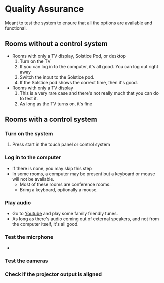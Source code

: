# Quality Assurance

Meant to test the system to ensure that all the options are available and functional.

## Rooms without a control system

- Rooms with only a TV display, Solstice Pod, or desktop
  1. Turn on the TV
  2. If you can log in to the computer, it's all good. You can log out right away
  3. Switch the input to the Solstice pod.
  4. If the Solstice pod shows the correct time, then it's good.
- Rooms with only a TV display
  1. This is a very rare case and there's not really much that you can do to test it.
  2. As long as the TV turns on, it's fine

## Rooms with a control system

### Turn on the system

1. Press start in the touch panel or control system

### Log in to the computer

- If there is none, you may skip this step
- In some rooms, a computer may be present but a keyboard or mouse will not be available.
  - Most of these rooms are conference rooms.
  - Bring a keyboard, optionally a mouse.

### Play audio

- Go to [Youtube](https://www.youtube.com/) and play some family friendly tunes.
- As long as there's audio coming out of external speakers, and not from the computer itself, it's all good.

### Test the micrphone

- 

### Test the cameras

### Check if the projector output is aligned
